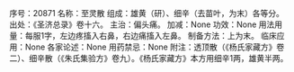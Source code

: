 序号：20871
名称：至灵散
组成：雄黄（研）、细辛（去苗叶，为末）各等分。
出处：《圣济总录》卷十六。
主治：偏头痛。
加减：None
功效：None
用法用量：每服1字，左边疼搐入右鼻，右边痛搐入左鼻。
制备方法：上为末。
临床应用：None
各家论述：None
用药禁忌：None
附注：透顶散（《杨氏家藏方》卷二）、细辛散（《朱氏集验方》卷九）。《杨氏家藏方》本方用细辛1两，雄黄半两。
